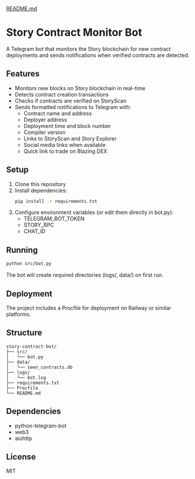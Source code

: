 [README.md](https://github.com/user-attachments/files/21709119/README.md)
# Story Contract Monitor Bot

A Telegram bot that monitors the Story blockchain for new contract deployments and sends notifications when verified contracts are detected.

## Features

- Monitors new blocks on Story blockchain in real-time
- Detects contract creation transactions
- Checks if contracts are verified on StoryScan
- Sends formatted notifications to Telegram with:
  - Contract name and address
  - Deployer address
  - Deployment time and block number
  - Compiler version
  - Links to StoryScan and Story Explorer
  - Social media links when available
  - Quick link to trade on Blazing DEX

## Setup

1. Clone this repository
2. Install dependencies:
   ```bash
   pip install -r requirements.txt
   ```
3. Configure environment variables (or edit them directly in bot.py):
   - TELEGRAM_BOT_TOKEN
   - STORY_RPC
   - CHAT_ID

## Running

```bash
python src/bot.py
```

The bot will create required directories (logs/, data/) on first run.

## Deployment

The project includes a Procfile for deployment on Railway or similar platforms.

## Structure

```
story-contract-bot/
├── src/
│   └── bot.py
├── data/
│   └── seen_contracts.db
├── logs/
│   └── bot.log
├── requirements.txt
├── Procfile
└── README.md
```

## Dependencies

- python-telegram-bot
- web3
- aiohttp

## License

MIT
